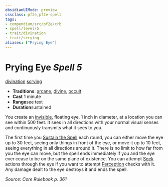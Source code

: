 ```yaml
---
obsidianUIMode: preview
cssclass: pf2e,pf2e-spell
tags:
- compendium/src/pf2e/crb
- spell/level/5
- trait/divination
- trait/scrying
aliases: ["Prying Eye"]
---
```

# Prying Eye *Spell 5*   
[divination](../../Rules/traits/divination.md)  [scrying](../../Rules/traits/scrying.md)  

- **Traditions**: [arcane](../../Rules/traits/arcane.md), [divine](../../Rules/traits/divine.md), [occult](../../Rules/traits/occult.md)
- **Cast** 1 minute 
- **Range**see text
- **Duration**sustained

You create an [invisible](../../Rules/conditions.md#Invisible), floating eye, 1 inch in diameter, at a location you can see within 500 feet. It sees in all directions with your normal visual senses and continuously transmits what it sees to you.

The first time you [Sustain the Spell](../../Rules/actions/sustain-a-spell.md) each round, you can either move the eye up to 30 feet, seeing only things in front of the eye, or move it up to 10 feet, seeing everything in all directions around it. There is no limit to how far from you the eye can move, but the spell ends immediately if you and the eye ever cease to be on the same plane of existence. You can attempt [Seek](../../Rules/actions/seek.md) actions through the eye if you want to attempt [Perception](../skills.md#Perception) checks with it. Any damage dealt to the eye destroys it and ends the spell.

*Source: Core Rulebook p. 361*